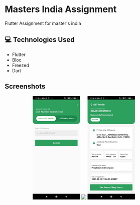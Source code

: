 # Masters India Assignment

Flutter Assignment for master's india

## 💻 Technologies Used

- Flutter
- Bloc
- Freezed
- Dart

## Screenshots

<p align="center">
    <img src="./screenshots/home.jpeg" width="30%">
    </img>
    <img src="./screenshots/demo.gif" width="30%">
    </img>
    <img src="./screenshots/gst_details.jpeg" width="30%">
    </img>
</p>

